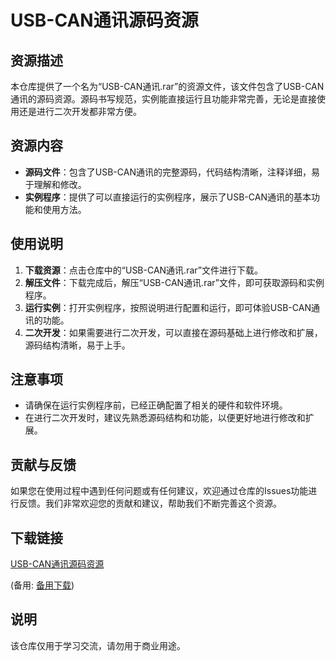 # USB-CAN通讯源码资源

## 资源描述

本仓库提供了一个名为“USB-CAN通讯.rar”的资源文件，该文件包含了USB-CAN通讯的源码资源。源码书写规范，实例能直接运行且功能非常完善，无论是直接使用还是进行二次开发都非常方便。

## 资源内容

- **源码文件**：包含了USB-CAN通讯的完整源码，代码结构清晰，注释详细，易于理解和修改。
- **实例程序**：提供了可以直接运行的实例程序，展示了USB-CAN通讯的基本功能和使用方法。

## 使用说明

1. **下载资源**：点击仓库中的“USB-CAN通讯.rar”文件进行下载。
2. **解压文件**：下载完成后，解压“USB-CAN通讯.rar”文件，即可获取源码和实例程序。
3. **运行实例**：打开实例程序，按照说明进行配置和运行，即可体验USB-CAN通讯的功能。
4. **二次开发**：如果需要进行二次开发，可以直接在源码基础上进行修改和扩展，源码结构清晰，易于上手。

## 注意事项

- 请确保在运行实例程序前，已经正确配置了相关的硬件和软件环境。
- 在进行二次开发时，建议先熟悉源码结构和功能，以便更好地进行修改和扩展。

## 贡献与反馈

如果您在使用过程中遇到任何问题或有任何建议，欢迎通过仓库的Issues功能进行反馈。我们非常欢迎您的贡献和建议，帮助我们不断完善这个资源。

## 下载链接
[USB-CAN通讯源码资源](https://pan.quark.cn/s/00722d6b1465) 

(备用: [备用下载](https://pan.baidu.com/s/1ioWEw6w1i1hgm5lyeiOMrg?pwd=1234))

## 说明

该仓库仅用于学习交流，请勿用于商业用途。
